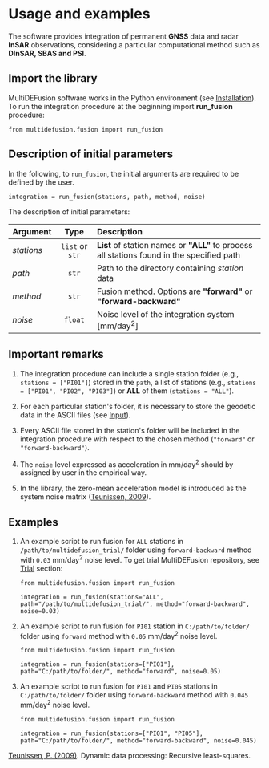 # Usage and examples

The software provides integration of permanent **GNSS** data and radar **InSAR** observations, considering a particular computational method such as **DInSAR, SBAS and PSI**.

## Import the library

MultiDEFusion software works in the Python environment (see [Installation](../installation/)). To run the integration procedure at the beginning import **run_fusion** procedure:

`from multidefusion.fusion import run_fusion`


## Description of initial parameters

In the following, to `run_fusion`, the initial arguments are required to be defined by the user.

`integration = run_fusion(stations, path, method, noise)`

The description of initial parameters:

| Argument   | Type    | Description|
| :---       | :----:  | :---       |
| *stations* | `list` or `str`  | **List** of station names or **"ALL"** to process all stations found in the specified path|
| *path*     | `str`  | Path to the directory containing *station* data|
| *method*   | `str`  | Fusion method. Options are **"forward"** or **"forward-backward"**|
| *noise*    | `float`| Noise level of the integration system [mm/day<sup>2</sup>]

## Important remarks

1. The integration procedure can include a single station folder (e.g., `stations = ["PI01"]`) stored in the `path`, a list of stations (e.g., `stations = ["PI01", "PI02", "PI03"]`) or **ALL** of them (`stations = "ALL"`).

2. For each particular station's folder, it is necessary to store the geodetic data in the ASCII files (see [Input](../input/)).

3. Every ASCII file stored in the station's folder will be included in the integration procedure with respect to the chosen method (`"forward"` or `"forward-backward"`).

4. The `noise` level expressed as acceleration in mm/day<sup>2</sup> should by assigned by user in the empirical way.

5. In the library, the zero-mean acceleration model is introduced as the system noise matrix ([Teunissen, 2009](http://hdl.handle.net/20.500.11937/9039)).

## Examples

1. An example script to run fusion for `ALL` stations in `/path/to/multidefusion_trial/` folder using `forward-backward` method with `0.03` mm/day<sup>2</sup> noise level. To get trial MultiDEFusion repository, see [Trial](../trial/) section:  

    ```
    from multidefusion.fusion import run_fusion

    integration = run_fusion(stations="ALL", path="/path/to/multidefusion_trial/", method="forward-backward", noise=0.03)
    ```
2. An example script to run fusion for `PI01` station in `C:/path/to/folder/` folder using `forward` method with `0.05` mm/day<sup>2</sup> noise level.

    ```
    from multidefusion.fusion import run_fusion

    integration = run_fusion(stations=["PI01"], path="C:/path/to/folder/", method="forward", noise=0.05)
    ```

3. An example script to run fusion for `PI01` and `PI05` stations in `C:/path/to/folder/` folder using `forward-backward` method with `0.045` mm/day<sup>2</sup> noise level.

    ```
    from multidefusion.fusion import run_fusion

    integration = run_fusion(stations=["PI01", "PI05"], path="C:/path/to/folder/", method="forward-backward", noise=0.045)
    ```

[Teunissen, P. (2009)](http://hdl.handle.net/20.500.11937/9039). Dynamic data processing: Recursive least-squares.

